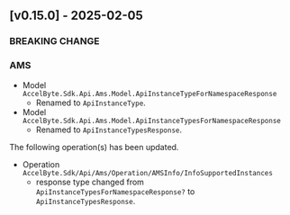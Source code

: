 <a name="v0.15.0"></a>
## [v0.15.0] - 2025-02-05

### BREAKING CHANGE

### AMS

- Model `AccelByte.Sdk.Api.Ams.Model.ApiInstanceTypeForNamespaceResponse `
    - Renamed to `ApiInstanceType`.
- Model `AccelByte.Sdk.Api.Ams.Model.ApiInstanceTypesForNamespaceResponse `
    - Renamed to `ApiInstanceTypesResponse`.

The following operation(s) has been updated.
- Operation `AccelByte.Sdk/Api/Ams/Operation/AMSInfo/InfoSupportedInstances`
    - response type changed from `ApiInstanceTypesForNamespaceResponse?` to `ApiInstanceTypesResponse`.